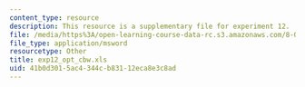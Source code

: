 ```yaml
---
content_type: resource
description: This resource is a supplementary file for experiment 12.
file: /media/https%3A/open-learning-course-data-rc.s3.amazonaws.com/8-02t-electricity-and-magnetism-spring-2005/41b0d3015ac4344cb83112eca8e3c8ad_exp12_opt_cbw.xls
file_type: application/msword
resourcetype: Other
title: exp12_opt_cbw.xls
uid: 41b0d301-5ac4-344c-b831-12eca8e3c8ad
---
```

